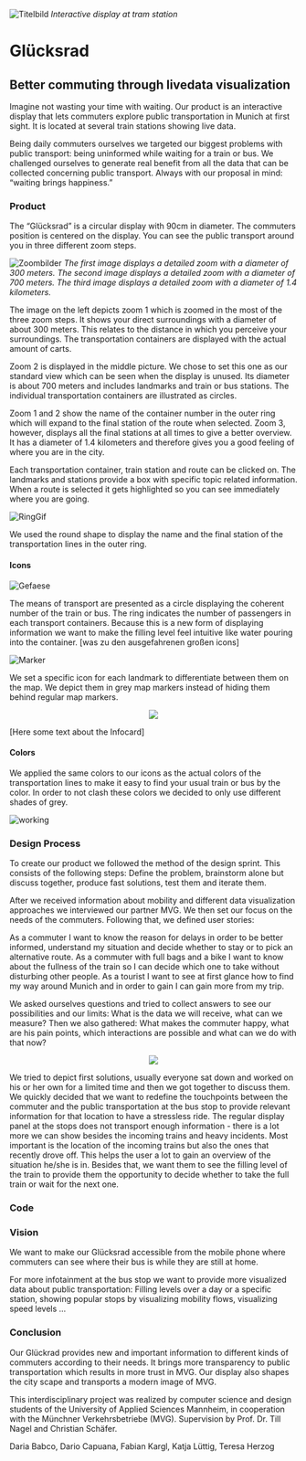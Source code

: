 ![Titelbild](./Images/headerPicture.png)
*Interactive display at tram station*

# Glücksrad
## Better commuting through livedata visualization

Imagine not wasting your time with waiting. Our product is an interactive display that lets commuters explore public transportation in Munich at first sight. It is located at several train stations showing live data. 

Being daily commuters ourselves we targeted our biggest problems with public transport: being uninformed while waiting for a train or bus. We challenged ourselves to generate real benefit from all the data that can be collected concerning public transport. Always with our proposal in mind: “waiting brings happiness.”
 
### Product
The “Glücksrad”  is a circular display with 90cm in diameter. The commuters position is centered on the display. You can see the public transport around you in three different zoom steps. 

![Zoombilder](./Images/allzooms.png)
*The first image displays a detailed zoom with a diameter of 300 meters. 
The second image displays a detailed zoom with a diameter of 700 meters. 
The third image displays a detailed zoom with a diameter of 1.4 kilometers.*


The image on the left depicts zoom 1 which is zoomed in the most of the three zoom steps. It shows your direct surroundings with a diameter of about 300 meters. This relates to the distance in which you perceive your surroundings. The transportation containers are displayed with the actual amount of carts.

Zoom 2 is displayed in the middle picture. We chose to set this one as our standard view which can be seen when the display is unused. Its diameter is about 700 meters and includes landmarks and train or bus stations. The individual transportation containers are illustrated as circles.

Zoom 1 and 2 show the name of the container number in the outer ring which will expand to the final station of the route when selected. Zoom 3, however, displays all the final stations at all times to give a better overview. It has a diameter of 1.4 kilometers and therefore gives you a good feeling of where you are in the city.

Each transportation container, train station and route can be clicked on. The landmarks and stations provide a box with specific topic related information. When a route is selected it gets highlighted so you can see immediately where you are going.

![RingGif](./Images/ring.gif)

We used the round shape to display the name and the final station of the transportation lines in the outer ring.
 
#### Icons
![Gefaese](./Images/gefaese.png)

The means of transport are presented as a circle displaying the coherent number of the train or bus. The ring indicates the number of passengers in each transport containers. Because this is a new form of displaying information we want to make the filling level feel intuitive like water pouring into the container. [was zu den ausgefahrenen großen icons]

![Marker](./Images/markers.png)

We set a specific icon for each landmark to differentiate between them on the map. We depict them in grey map markers instead of hiding them behind regular map markers.


<p align="center">
  <img src="./Images/infocard.png">
</p>


[Here some text about the Infocard]
 
#### Colors
We applied the same colors to our icons as the actual colors of the transportation lines to make it easy to find your usual train or bus by the color. In order to not clash these colors we decided to only use different shades of grey. 
 
 <!--[mehr Produktbeschreibung]-->
 
 
![working](./Images/work.JPG)
 
### Design Process

To create our product we followed the method of the design sprint. This consists of the following steps: Define the problem, brainstorm alone but discuss together, produce fast solutions, test them and iterate them. 

After we received information about mobility and different data visualization approaches we interviewed our partner MVG. We then set our focus on the needs of the commuters. Following that, we defined user stories:

As a commuter I want to know the reason for delays in order to be better informed, understand my situation and decide whether to stay or to pick an alternative route.
As a commuter with full bags and a bike I want to know about the fullness of the train so I can decide which one to take without disturbing other people.
As a tourist I want to see at first glance how to find my way around Munich and in order to gain I can gain more from my trip.

We asked ourselves questions and tried to collect answers to see our possibilities and our limits: What is the data we will receive, what can we measure? Then we also gathered: What makes the commuter happy, what are his pain points, which interactions are possible and what can we do with that now?

<p align="center">
  <img src="./Images/skizzen.png">
</p>

We tried to depict first solutions, usually everyone sat down and worked on his or her own for a limited time and then we got together to discuss them. We quickly decided that we want to redefine the touchpoints between the commuter and the public transportation at the bus stop to provide relevant information for that location to have a stressless ride. The regular display panel at the stops does not transport enough information - there is a lot more we can show besides the incoming trains and heavy incidents. Most important is the location of the incoming trains but also the ones that recently drove off. This helps the user a lot to gain an overview of the situation he/she is in. Besides that, we want them to see the filling level of the train to provide them the opportunity to decide whether to take the full train or wait for the next one. 

### Code
<!-- @Dario -->


### Vision
We want to make our Glücksrad accessible from the mobile phone where commuters can see where their bus is while they are still at home. 

For more infotainment at the bus stop we want to provide more visualized data about public transportation: Filling levels over a day or a specific station, showing popular stops by visualizing mobility flows, visualizing speed levels ...

### Conclusion
Our Glückrad provides new and important information to different kinds of commuters according to their needs. It brings more transparency to public transportation which results in more trust in MVG. Our display also  shapes the city scape and transports a modern image of MVG.

This interdisciplinary project was realized by computer science and design students of the University of Applied Sciences Mannheim, in cooperation with the Münchner Verkehrsbetriebe (MVG). Supervision by Prof. Dr. Till Nagel and Christian Schäfer.

Daria Babco, Dario Capuana, Fabian Kargl, Katja Lüttig, Teresa Herzog
